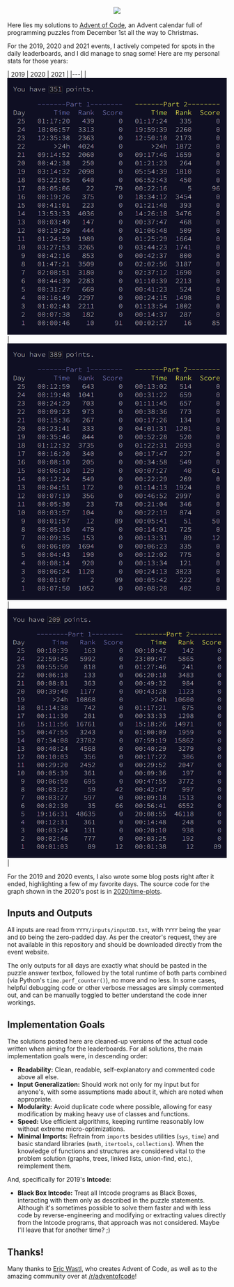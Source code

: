 <p align="center"><img src="aoc.png"></p>

Here lies my solutions to [Advent of Code](https://adventofcode.com/), an Advent calendar full of programming puzzles from December 1st all the way to Christmas.

For the 2019, 2020 and 2021 events, I actively competed for spots in the daily leaderboards, and I did manage to snag some! Here are my personal stats for those years:

| 2019 | 2020 | 2021 |
|---|
| ![](images/2019.png) | ![](images/2020.png) | ![](images/2021.png) |

For the 2019 and 2020 events, I also wrote some blog posts right after it ended, highlighting a few of my favorite days. The source code for the graph shown in the 2020's post is in [2020/time-plots](2020/time-plots).

## Inputs and Outputs

All inputs are read from `YYYY/inputs/inputDD.txt`, with `YYYY` being the year and `DD` being the zero-padded day. As per the creator's request, they are not available in this repository and should be downloaded directly from the event website.

The only outputs for all days are exactly what should be pasted in the puzzle answer textbox, followed by the total runtime of both parts combined (via Python's `time.perf_counter()`), no more and no less. In some cases, helpful debugging code or other verbose messages are simply commented out, and can be manually toggled to better understand the code inner workings.

## Implementation Goals

The solutions posted here are cleaned-up versions of the actual code written when aiming for the leaderboards. For all solutions, the main implementation goals were, in descending order:

* **Readability:** Clean, readable, self-explanatory and commented code above all else.
* **Input Generalization:** Should work not only for my input but for anyone's, with some assumptions made about it, which are noted when appropriate.
* **Modularity:** Avoid duplicate code where possible, allowing for easy modification by making heavy use of classes and functions. 
* **Speed:** Use efficient algorithms, keeping runtime reasonably low without extreme micro-optimizations.
* **Minimal Imports:** Refrain from `import`s besides utilities (`sys`, `time`) and basic standard libraries (`math`, `itertools`, `collections`). When the knowledge of functions and structures are considered vital to the problem solution (graphs, trees, linked lists, union-find, etc.), reimplement them.

And, specifically for 2019's **Intcode**:

* **Black Box Intcode:** Treat all Intcode programs as Black Boxes, interacting with them only as described in the puzzle statements. Although it's sometimes possible to solve them faster and with less code by reverse-engineering and modifying or extracting values directly from the Intcode programs, that approach was not considered. Maybe I'll leave that for another time? ;)

## Thanks!

Many thanks to [Eric Wastl](http://was.tl/), who creates Advent of Code, as well as to the amazing community over at [/r/adventofcode](https://www.reddit.com/r/adventofcode/)!
